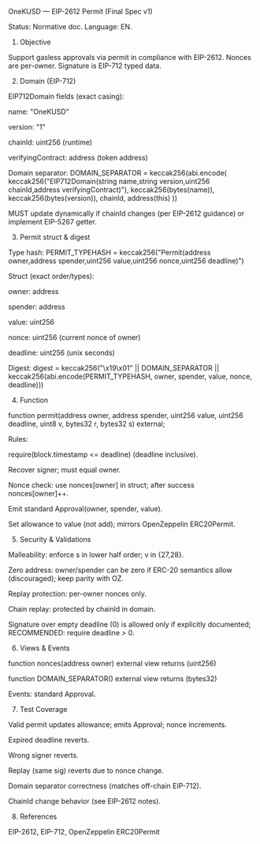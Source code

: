 
OneKUSD — EIP-2612 Permit (Final Spec v1)

Status: Normative doc. Language: EN.

1) Objective

Support gasless approvals via permit in compliance with EIP-2612. Nonces are per-owner. Signature is EIP-712 typed data.

2) Domain (EIP-712)

EIP712Domain fields (exact casing):

name: "OneKUSD"

version: "1"

chainId: uint256 (runtime)

verifyingContract: address (token address)

Domain separator:
DOMAIN_SEPARATOR = keccak256(abi.encode( keccak256("EIP712Domain(string name,string version,uint256 chainId,address verifyingContract)"), keccak256(bytes(name)), keccak256(bytes(version)), chainId, address(this) ))

MUST update dynamically if chainId changes (per EIP-2612 guidance) or implement EIP-5267 getter.

3) Permit struct & digest

Type hash:
PERMIT_TYPEHASH = keccak256("Permit(address owner,address spender,uint256 value,uint256 nonce,uint256 deadline)")

Struct (exact order/types):

owner: address

spender: address

value: uint256

nonce: uint256 (current nonce of owner)

deadline: uint256 (unix seconds)

Digest:
digest = keccak256("\x19\x01" || DOMAIN_SEPARATOR || keccak256(abi.encode(PERMIT_TYPEHASH, owner, spender, value, nonce, deadline)))

4) Function

function permit(address owner, address spender, uint256 value, uint256 deadline, uint8 v, bytes32 r, bytes32 s) external;

Rules:

require(block.timestamp <= deadline) (deadline inclusive).

Recover signer; must equal owner.

Nonce check: use nonces[owner] in struct; after success nonces[owner]++.

Emit standard Approval(owner, spender, value).

Set allowance to value (not add); mirrors OpenZeppelin ERC20Permit.

5) Security & Validations

Malleability: enforce s in lower half order; v in {27,28}.

Zero address: owner/spender can be zero if ERC-20 semantics allow (discouraged); keep parity with OZ.

Replay protection: per-owner nonces only.

Chain replay: protected by chainId in domain.

Signature over empty deadline (0) is allowed only if explicitly documented; RECOMMENDED: require deadline > 0.

6) Views & Events

function nonces(address owner) external view returns (uint256)

function DOMAIN_SEPARATOR() external view returns (bytes32)

Events: standard Approval.

7) Test Coverage

Valid permit updates allowance; emits Approval; nonce increments.

Expired deadline reverts.

Wrong signer reverts.

Replay (same sig) reverts due to nonce change.

Domain separator correctness (matches off-chain EIP-712).

ChainId change behavior (see EIP-2612 notes).

8) References

EIP-2612, EIP-712, OpenZeppelin ERC20Permit
